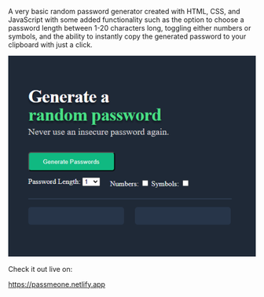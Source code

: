 
A very basic random password generator created with HTML, CSS, and JavaScript with some added functionality such as the option to choose a password length between 1-20 characters long, toggling either numbers or symbols, and the ability to instantly copy the generated password to your clipboard with just a click.

![alt text](image.png)

Check it out live on:

https://passmeone.netlify.app
